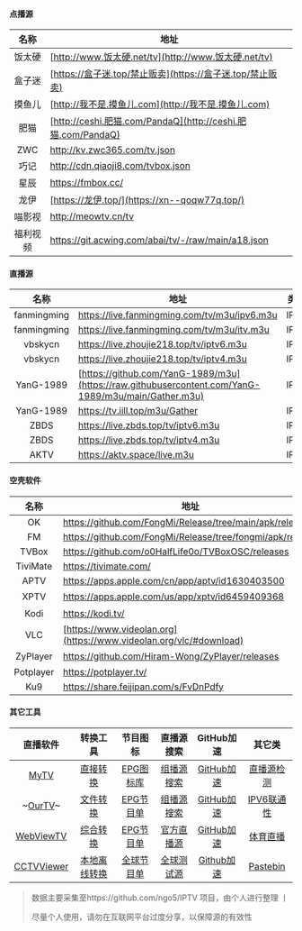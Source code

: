 #### 点播源

|   名称   | 地址                                                         |
| :------: | ------------------------------------------------------------ |
|  饭太硬  | [http://www.饭太硬.net/tv](http://www.饭太硬.net/tv) |
|  盒子迷  | [https://盒子迷.top/禁止贩卖](https://盒子迷.top/禁止贩卖) |
|  摸鱼儿  | [http://我不是.摸鱼儿.com](http://我不是.摸鱼儿.com) |
|   肥猫   | [http://ceshi.肥猫.com/PandaQ](http://ceshi.肥猫.com/PandaQ)                 |
|   ZWC    | http://kv.zwc365.com/tv.json                                 |
|   巧记   | http://cdn.qiaoji8.com/tvbox.json                            |
|   星辰   | https://fmbox.cc/                                            |
|   龙伊   | [https://龙伊.top/](https://xn--qoqw77q.top/)                |
|  喵影视  | http://meowtv.cn/tv                                          |
| 福利视频 | https://git.acwing.com/abai/tv/-/raw/main/a18.json           |

#### 直播源

|    名称     | 地址                                                         | 类型 |
| :---------: | ------------------------------------------------------------ | :--: |
| fanmingming | https://live.fanmingming.com/tv/m3u/ipv6.m3u                 | IPV6 |
| fanmingming | https://live.fanmingming.com/tv/m3u/itv.m3u                  | IPV4 |
|   vbskycn   | https://live.zhoujie218.top/tv/iptv6.m3u                     | IPV6 |
|   vbskycn   | https://live.zhoujie218.top/tv/iptv4.m3u                     | IPV4 |
|  YanG-1989  | [https://github.com/YanG-1989/m3u](https://raw.githubusercontent.com/YanG-1989/m3u/main/Gather.m3u) | IPV6 |
|  YanG-1989  | https://tv.iill.top/m3u/Gather                               | IPV4 |
|    ZBDS     | https://live.zbds.top/tv/iptv6.m3u                           | IPV6 |
|    ZBDS     | https://live.zbds.top/tv/iptv4.m3u                           | IPV4 |
|    AKTV     | https://aktv.space/live.m3u                                     | IPV4 |

#### 空壳软件

|   名称    | 地址                                                         |  备注   |
| :-------: | ------------------------------------------------------------ | :-----: |
|    OK     | https://github.com/FongMi/Release/tree/main/apk/release      | Android |
|    FM     | https://github.com/FongMi/Release/tree/fongmi/apk/release    | Android |
|   TVBox   | https://github.com/o0HalfLife0o/TVBoxOSC/releases            | Android |
| TiviMate  | https://tivimate.com/                                        | Android |
|   APTV    | https://apps.apple.com/cn/app/aptv/id1630403500              |   iOS   |
|   XPTV    | https://apps.apple.com/us/app/xptv/id6459409368              | 美区iOS |
|   Kodi    | https://kodi.tv/                                             | 全平台  |
|    VLC    | [https://www.videolan.org](https://www.videolan.org/vlc/#download) | 全平台  |
| ZyPlayer  | https://github.com/Hiram-Wong/ZyPlayer/releases              | 多平台  |
| Potplayer | https://potplayer.tv/                                        | Windows |
|    Ku9    | https://share.feijipan.com/s/FvDnPdfy                        | Android |

#### 其它工具

|                           直播软件                           |                           转换工具                           |                      节目图标                       |                          直播源搜索                          |               GitHub加速               |                          其它类                          |
| :----------------------------------------------------------: | :----------------------------------------------------------: | :-------------------------------------------------: | :----------------------------------------------------------: | :------------------------------------: | :------------------------------------------------------: |
|    [MyTV](https://github.com/lizongying/my-tv-0/releases)    |      [直接转换](https://www.judy.xx.kg/lives.php)      | [EPG图标库](https://assets.livednow.com/guide.html) |              [组播源搜索](http://tonkiang.us/?)              |  [GitHub加速](https://gh-proxy.com/)   | [直播源检测](https://github.com/zhimin-dev/iptv-checker) |
|   ~[OurTV](https://github.com/andandroidor/ourtv/releases)~    |             [文件转换](https://zbds.top/tools/)              |           [EPG节目单](https://e.erw.cc/)            |     [组播源搜索](http://www.foodieguide.com/iptvsearch)      | [GitHub加速](https://git.mxg.pub/) |            [IPV6联通性](https://testipv6.cn/)            |
| [WebViewTV](https://github.com/hxh19950701/WebViewTvLive/releases) |               [综合转换](https://tools.v1.mk/)               |       [EPG节目单](http://epg.51zmt.top:8000)        |          [官方直播源](https://iptv-org.github.io/)           | [GitHub加速](https://xiake.pro/)  |          [体育直播](http://www.qiumi1314.com/)           |
| [CCTVViewer](https://github.com/Eanya-Tonic/CCTV_Viewer/releases) | [本地离线转换](https://github.com/sublime2025/IPTV/blob/main/html) |     [全球节目单](https://epg.pw/xmltv/epg.xml)      | [全球测试源](https://epg.pw/test_channel_page.html?lang=zh-hans) |   [Github加速](https://ghfast.top/)    |               [Pastebin](https://shz.al/)                |

> 数据主要采集至https://github.com/ngo5/IPTV 项目，由个人进行整理 丨
>
> 尽量个人使用，请勿在互联网平台过度分享，以保障源的有效性
